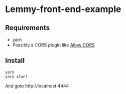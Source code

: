 # Lemmy-front-end-example

## Requirements

- yarn
- Possibly a CORS plugin like [Allow CORS](https://addons.mozilla.org/en-US/firefox/addon/access-control-allow-origin/)

## Install

```
yarn
yarn start
```

And goto http://localhost:4444

